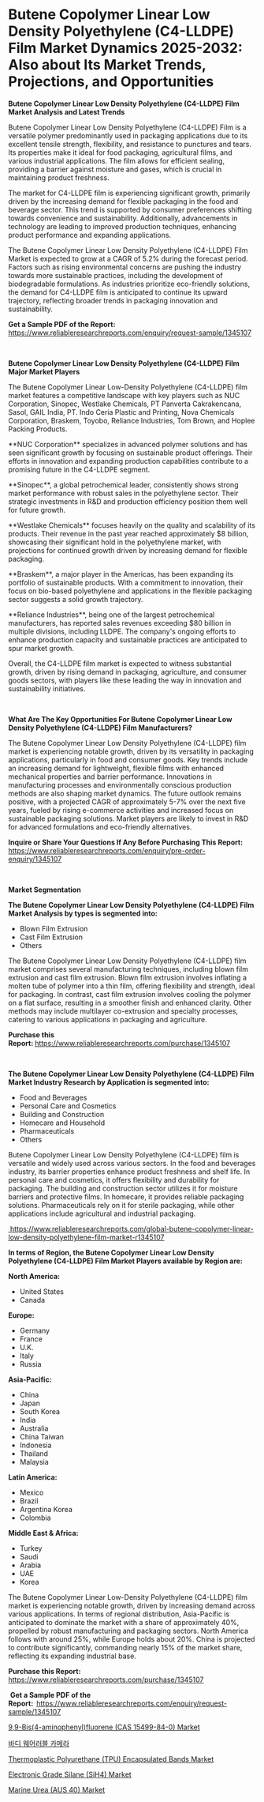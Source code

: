 <p><h1>Butene Copolymer Linear Low Density Polyethylene (C4-LLDPE) Film Market Dynamics 2025-2032: Also about Its Market Trends, Projections, and Opportunities</h1></p><p><strong>Butene Copolymer Linear Low Density Polyethylene (C4-LLDPE) Film Market Analysis and Latest Trends</strong></p>
<p><p>Butene Copolymer Linear Low Density Polyethylene (C4-LLDPE) Film is a versatile polymer predominantly used in packaging applications due to its excellent tensile strength, flexibility, and resistance to punctures and tears. Its properties make it ideal for food packaging, agricultural films, and various industrial applications. The film allows for efficient sealing, providing a barrier against moisture and gases, which is crucial in maintaining product freshness.</p><p>The market for C4-LLDPE film is experiencing significant growth, primarily driven by the increasing demand for flexible packaging in the food and beverage sector. This trend is supported by consumer preferences shifting towards convenience and sustainability. Additionally, advancements in technology are leading to improved production techniques, enhancing product performance and expanding applications.</p><p>The Butene Copolymer Linear Low Density Polyethylene (C4-LLDPE) Film Market is expected to grow at a CAGR of 5.2% during the forecast period. Factors such as rising environmental concerns are pushing the industry towards more sustainable practices, including the development of biodegradable formulations. As industries prioritize eco-friendly solutions, the demand for C4-LLDPE film is anticipated to continue its upward trajectory, reflecting broader trends in packaging innovation and sustainability.</p></p>
<p><strong>Get a Sample PDF of the Report:&nbsp;</strong> <a href="https://www.reliableresearchreports.com/enquiry/request-sample/1345107?utm_campaign=40&utm_medium=2&utm_source=Github&utm_content=ia&utm_term=03042025&utm_id=butene-copolymer-linear-low-density-polyethylene-c4-lldpe-film">https://www.reliableresearchreports.com/enquiry/request-sample/1345107</a></p>
<p>&nbsp;</p>
<p><strong>Butene Copolymer Linear Low Density Polyethylene (C4-LLDPE) Film Major Market Players</strong></p>
<p><p>The Butene Copolymer Linear Low-Density Polyethylene (C4-LLDPE) film market features a competitive landscape with key players such as NUC Corporation, Sinopec, Westlake Chemicals, PT Panverta Cakrakencana, Sasol, GAIL India, PT. Indo Ceria Plastic and Printing, Nova Chemicals Corporation, Braskem, Toyobo, Reliance Industries, Tom Brown, and Hoplee Packing Products.</p><p>**NUC Corporation** specializes in advanced polymer solutions and has seen significant growth by focusing on sustainable product offerings. Their efforts in innovation and expanding production capabilities contribute to a promising future in the C4-LLDPE segment.</p><p>**Sinopec**, a global petrochemical leader, consistently shows strong market performance with robust sales in the polyethylene sector. Their strategic investments in R&D and production efficiency position them well for future growth.</p><p>**Westlake Chemicals** focuses heavily on the quality and scalability of its products. Their revenue in the past year reached approximately $8 billion, showcasing their significant hold in the polyethylene market, with projections for continued growth driven by increasing demand for flexible packaging.</p><p>**Braskem**, a major player in the Americas, has been expanding its portfolio of sustainable products. With a commitment to innovation, their focus on bio-based polyethylene and applications in the flexible packaging sector suggests a solid growth trajectory.</p><p>**Reliance Industries**, being one of the largest petrochemical manufacturers, has reported sales revenues exceeding $80 billion in multiple divisions, including LLDPE. The company's ongoing efforts to enhance production capacity and sustainable practices are anticipated to spur market growth.</p><p>Overall, the C4-LLDPE film market is expected to witness substantial growth, driven by rising demand in packaging, agriculture, and consumer goods sectors, with players like these leading the way in innovation and sustainability initiatives.</p></p>
<p>&nbsp;</p>
<p><strong>What Are The Key Opportunities For Butene Copolymer Linear Low Density Polyethylene (C4-LLDPE) Film Manufacturers?</strong></p>
<p><p>The Butene Copolymer Linear Low Density Polyethylene (C4-LLDPE) film market is experiencing notable growth, driven by its versatility in packaging applications, particularly in food and consumer goods. Key trends include an increasing demand for lightweight, flexible films with enhanced mechanical properties and barrier performance. Innovations in manufacturing processes and environmentally conscious production methods are also shaping market dynamics. The future outlook remains positive, with a projected CAGR of approximately 5-7% over the next five years, fueled by rising e-commerce activities and increased focus on sustainable packaging solutions. Market players are likely to invest in R&D for advanced formulations and eco-friendly alternatives.</p></p>
<p><strong>Inquire or Share Your Questions If Any Before Purchasing This Report:</strong> <a href="https://www.reliableresearchreports.com/enquiry/pre-order-enquiry/1345107?utm_campaign=40&utm_medium=2&utm_source=Github&utm_content=ia&utm_term=03042025&utm_id=butene-copolymer-linear-low-density-polyethylene-c4-lldpe-film">https://www.reliableresearchreports.com/enquiry/pre-order-enquiry/1345107</a></p>
<p>&nbsp;</p>
<p><strong>Market Segmentation</strong></p>
<p><strong>The Butene Copolymer Linear Low Density Polyethylene (C4-LLDPE) Film Market Analysis by types is segmented into:</strong></p>
<p><ul><li>Blown Film Extrusion</li><li>Cast Film Extrusion</li><li>Others</li></ul></p>
<p><p>The Butene Copolymer Linear Low Density Polyethylene (C4-LLDPE) film market comprises several manufacturing techniques, including blown film extrusion and cast film extrusion. Blown film extrusion involves inflating a molten tube of polymer into a thin film, offering flexibility and strength, ideal for packaging. In contrast, cast film extrusion involves cooling the polymer on a flat surface, resulting in a smoother finish and enhanced clarity. Other methods may include multilayer co-extrusion and specialty processes, catering to various applications in packaging and agriculture.</p></p>
<p><strong>Purchase this Report:&nbsp;</strong><a href="https://www.reliableresearchreports.com/purchase/1345107?utm_campaign=40&utm_medium=2&utm_source=Github&utm_content=ia&utm_term=03042025&utm_id=butene-copolymer-linear-low-density-polyethylene-c4-lldpe-film">https://www.reliableresearchreports.com/purchase/1345107</a></p>
<p>&nbsp;</p>
<p><strong>The Butene Copolymer Linear Low Density Polyethylene (C4-LLDPE) Film Market Industry Research by Application is segmented into:</strong></p>
<p><ul><li>Food and Beverages</li><li>Personal Care and Cosmetics</li><li>Building and Construction</li><li>Homecare and Household</li><li>Pharmaceuticals</li><li>Others</li></ul></p>
<p><p>Butene Copolymer Linear Low Density Polyethylene (C4-LLDPE) film is versatile and widely used across various sectors. In the food and beverages industry, its barrier properties enhance product freshness and shelf life. In personal care and cosmetics, it offers flexibility and durability for packaging. The building and construction sector utilizes it for moisture barriers and protective films. In homecare, it provides reliable packaging solutions. Pharmaceuticals rely on it for sterile packaging, while other applications include agricultural and industrial packaging.</p></p>
<p><a href="https://www.reliableresearchreports.com/global-butene-copolymer-linear-low-density-polyethylene-film-market-r1345107?utm_campaign=40&utm_medium=2&utm_source=Github&utm_content=ia&utm_term=03042025&utm_id=butene-copolymer-linear-low-density-polyethylene-c4-lldpe-film">&nbsp;https://www.reliableresearchreports.com/global-butene-copolymer-linear-low-density-polyethylene-film-market-r1345107</a></p>
<p><strong>In terms of Region, the Butene Copolymer Linear Low Density Polyethylene (C4-LLDPE) Film Market Players available by Region are:</strong></p>
<p>
    <p> <strong> North America: </strong>
        <ul>
            <li>United States</li>
            <li>Canada</li>
        </ul>
        </p> 
    <p> <strong> Europe: </strong>
        <ul>
            <li>Germany</li>
            <li>France</li>
            <li>U.K.</li>
            <li>Italy</li>
            <li>Russia</li>
        </ul>
        </p> 
    <p> <strong> Asia-Pacific: </strong>
        <ul>
            <li>China</li>
            <li>Japan</li>
            <li>South Korea</li>
            <li>India</li>
            <li>Australia</li>
            <li>China Taiwan</li>
            <li>Indonesia</li>
            <li>Thailand</li>
            <li>Malaysia</li>
        </ul>
        </p> 
    <p> <strong> Latin America: </strong>
        <ul>
            <li>Mexico</li>
            <li>Brazil</li>
            <li>Argentina Korea</li>
            <li>Colombia</li>
        </ul>
        </p> 
    <p> <strong> Middle East & Africa: </strong>
        <ul>
            <li>Turkey</li>
            <li>Saudi</li>
            <li>Arabia</li>
            <li>UAE</li>
            <li>Korea</li>
        </ul>
    </p>
    </p>
<p><p>The Butene Copolymer Linear Low-Density Polyethylene (C4-LLDPE) film market is experiencing notable growth, driven by increasing demand across various applications. In terms of regional distribution, Asia-Pacific is anticipated to dominate the market with a share of approximately 40%, propelled by robust manufacturing and packaging sectors. North America follows with around 25%, while Europe holds about 20%. China is projected to contribute significantly, commanding nearly 15% of the market share, reflecting its expanding industrial base.</p></p>
<p><strong>Purchase this Report: </strong><a href="https://www.reliableresearchreports.com/purchase/1345107?utm_campaign=40&utm_medium=2&utm_source=Github&utm_content=ia&utm_term=03042025&utm_id=butene-copolymer-linear-low-density-polyethylene-c4-lldpe-film">https://www.reliableresearchreports.com/purchase/1345107</a></p>
<p>&nbsp;<strong>Get a Sample PDF of the Report:&nbsp;&nbsp;</strong><a href="https://www.reliableresearchreports.com/enquiry/request-sample/1345107?utm_campaign=40&utm_medium=2&utm_source=Github&utm_content=ia&utm_term=03042025&utm_id=butene-copolymer-linear-low-density-polyethylene-c4-lldpe-film">https://www.reliableresearchreports.com/enquiry/request-sample/1345107</a></p>
<p><strong></strong></p>
<p><p><a href="https://github.com/botocniveda/Market-Research-Report-List-1/blob/main/99-bis4-aminophenylfluorene-cas-15499-84-0-market.md?utm_campaign=40&utm_medium=2&utm_source=Github&utm_content=ia&utm_term=03042025&utm_id=butene-copolymer-linear-low-density-polyethylene-c4-lldpe-film">9,9-Bis(4-aminophenyl)fluorene (CAS 15499-84-0) Market</a></p><p><a href="https://github.com/sougarounis/Market-Research-Report-List-7/blob/main/263974951687.md?utm_campaign=40&utm_medium=2&utm_source=Github&utm_content=ia&utm_term=03042025&utm_id=butene-copolymer-linear-low-density-polyethylene-c4-lldpe-film">바디 웨어러블 카메라</a></p><p><a href="https://github.com/kuciakkukalo/Market-Research-Report-List-1/blob/main/thermoplastic-polyurethane-tpu-encapsulated-bands-market.md?utm_campaign=40&utm_medium=2&utm_source=Github&utm_content=ia&utm_term=03042025&utm_id=butene-copolymer-linear-low-density-polyethylene-c4-lldpe-film">Thermoplastic Polyurethane (TPU) Encapsulated Bands Market</a></p><p><a href="https://github.com/obajimlaweh59/Market-Research-Report-List-1/blob/main/electronic-grade-silane-sih4-market.md?utm_campaign=40&utm_medium=2&utm_source=Github&utm_content=ia&utm_term=03042025&utm_id=butene-copolymer-linear-low-density-polyethylene-c4-lldpe-film">Electronic Grade Silane (SiH4) Market</a></p><p><a href="https://github.com/cordaysamaya/Market-Research-Report-List-1/blob/main/marine-urea-aus-40-market.md?utm_campaign=40&utm_medium=2&utm_source=Github&utm_content=ia&utm_term=03042025&utm_id=butene-copolymer-linear-low-density-polyethylene-c4-lldpe-film">Marine Urea (AUS 40) Market</a></p></p>